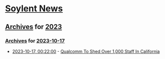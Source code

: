 # [Soylent News](../../../README.md)

## [Archives](../../index.md) for [2023](../index.md)

### [Archives](../../index.md) for [2023-10-17](index.md)

* [2023-10-17, 00:22:00](https://soylentnews.org/article.pl?sid=23/10/16/038237&from=rss) - [Qualcomm To Shed Over 1,000 Staff In California](https://soylentnews.org/article.pl?sid=23/10/16/038237&from=rss)
